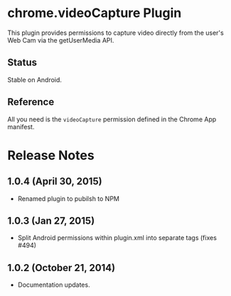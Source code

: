 # chrome.videoCapture Plugin

This plugin provides permissions to capture video directly from the user's Web Cam via the getUserMedia API.

## Status

Stable on Android.

## Reference

All you need is the `videoCapture` permission defined in the Chrome App manifest.

# Release Notes

## 1.0.4 (April 30, 2015)
- Renamed plugin to pubilsh to NPM

## 1.0.3 (Jan 27, 2015)
* Split Android permissions within plugin.xml into separate tags (fixes #494)

## 1.0.2 (October 21, 2014)
- Documentation updates.
